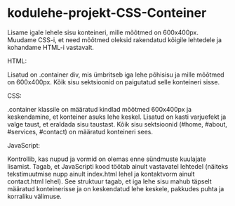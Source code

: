# kodulehe-projekt-CSS-Conteiner
Lisame igale lehele sisu konteineri, mille mõõtmed on 600x400px. Muudame CSS-i, et need mõõtmed oleksid rakendatud kõigile lehtedele ja kohandame HTML-i vastavalt.


HTML:

Lisatud on .container div, mis ümbritseb iga lehe põhisisu ja mille mõõtmed on 600x400px.
Kõik sisu sektsioonid on paigutatud selle konteineri sisse.


CSS:

.container klassile on määratud kindlad mõõtmed 600x400px ja keskendamine, et konteiner asuks lehe keskel.
Lisatud on kasti varjuefekt ja valge taust, et eraldada sisu taustast.
Kõik sisu sektsioonid (#home, #about, #services, #contact) on määratud konteineri sees.


JavaScript:

Kontrollib, kas nupud ja vormid on olemas enne sündmuste kuulajate lisamist.
Tagab, et JavaScripti kood töötab ainult vastavatel lehtedel (näiteks tekstimuutmise nupp ainult index.html lehel ja kontaktvorm ainult contact.html lehel).
See struktuur tagab, et iga lehe sisu mahub täpselt määratud konteinerisse ja on keskendatud lehe keskele, pakkudes puhta ja korraliku välimuse.
